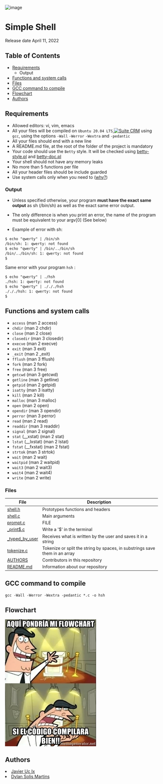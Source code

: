 ![image](imagen/holberton_mayab.png)
<h1>Simple Shell</h1>
Release date April 11, 2022
</p>

## Table of Contents
* [Requirements](#Requirements)
    * Output
* [Functions and system calls](#functions-and-system-calls)
* [Files](#Files)
* [GCC command to compile](#gcc-command-to-compile)
* [Flowchart](#flowchart)
* [Authors](#authors)

## Requirements
 * Allowed editors: vi, vim, emacs
 * All your files will be compiled on `Ubuntu 20.04 LTS`<a href="https://ubuntu.com/" target="_blank"> <img height="" src="https://img.shields.io/static/v1?label=&message=Ubuntu&color=E95420&logo=Ubuntu&logoColor=E95420&labelColor=2F333A" alt="Suite CRM"></a> using `gcc`, using the options `-Wall` `-Werror` `-Wextra` and `-pedantic`
 * All your files should end with a new line
 * A README.md file, at the root of the folder of the project is mandatory
 * Your code should use the `Betty` style. It will be checked using [betty-style.pl](https://github.com/holbertonschool/Betty/blob/master/betty-style.pl) and [betty-doc.pl](https://github.com/holbertonschool/Betty/blob/master/betty-doc.pl)
 * Your shell should not have any memory leaks
 * No more than 5 functions per file
 * All your header files should be include guarded
 * Use system calls only when you need to ([why?](https://www.quora.com/Why-are-system-calls-expensive-in-operating-systems))


 ### Output
* Unless specified otherwise, your program **must have the exact same output** as sh (/bin/sh) as well as the exact same error output.
* The only difference is when you print an error, the name of the program must be equivalent to your argv[0] (See below)

* Example of error with sh:
```
$ echo "qwerty" | /bin/sh
/bin/sh: 1: qwerty: not found
$ echo "qwerty" | /bin/../bin/sh
/bin/../bin/sh: 1: qwerty: not found
$
```
Same error with your program `hsh` :
```
$ echo "qwerty" | ./hsh
./hsh: 1: qwerty: not found
$ echo "qwerty" | ./././hsh
./././hsh: 1: qwerty: not found
$
```
 ## Functions and system calls
* `access` (man 2 access)
* `chdir` (man 2 chdir)
* `close` (man 2 close)
* `closedir` (man 3 closedir)
* `execve` (man 2 execve)
* `exit` (man 3 exit)
* `_exit` (man 2 _exit)
* `fflush` (man 3 fflush)
* `fork` (man 2 fork)
* `free` (man 3 free)
* `getcwd` (man 3 getcwd)
* `getline` (man 3 getline)
* `getpid` (man 2 getpid)
* `isatty` (man 3 isatty)
* `kill` (man 2 kill)
* `malloc` (man 3 malloc)
* `open` (man 2 open)
* `opendir` (man 3 opendir)
* `perror` (man 3 perror)
* `read` (man 2 read)
* `readdir` (man 3 readdir)
* `signal` (man 2 signal)
* `stat` (__xstat) (man 2 stat)
* `lstat` (__lxstat) (man 2 lstat)
* `fstat` (__fxstat) (man 2 fstat)
* `strtok` (man 3 strtok)
* `wait` (man 2 wait)
* `waitpid` (man 2 waitpid)
* `wait3` (man 2 wait3)
* `wait4` (man 2 wait4)
* `write` (man 2 write)

### Files

|File|Description|
|---|---|
|[shell.h](https://github.com/UCIX210/simple_shell/blob/main/shell.h)|Prototypes functions and headers|
|[shell.c](https://github.com/UCIX210/simple_shell/blob/main/shell.c)|Main arguments|
|[prompt.c](https://github.com/UCIX210/simple_shell/blob/main/prompt.c)|FILE|
|[_print$.c](https://github.com/UCIX210/simple_shell/blob/main/_print%24.c)|Write a '$' in the terminal|
|[_typed_by_user](https://github.com/UCIX210/simple_shell/blob/main/_typed_by_user.c)|Receives what is written by the user and saves it in a string|
|[tokenize.c](https://github.com/UCIX210/simple_shell/blob/main/tokenize.c)|Tokenize or split the string by spaces, in substrings save them in an array|
|[AUTHORS](https://github.com/UCIX210/simple_shell/blob/main/AUTHORS)|Contributors in this repository|
|[README.md](https://github.com/UCIX210/simple_shell/blob/main/README.md)|Information about our repository|

## GCC command to compile
```
gcc -Wall -Werror -Wextra -pedantic *.c -o hsh
```
## Flowchart

![image](imagen/flowchart.jpg)

## Authors

<li><a href="https://github.com/UCIX210">Javier Uc Ix</a></li>
<li><a href="https://github.com/Dsolis0428">Dylan Solis Martins</a></li>
